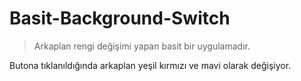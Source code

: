 # Basit-Background-Switch

>Arkaplan rengi değişimi yapan basit bir uygulamadır.

Butona tıklanıldığında arkaplan yeşil kırmızı ve mavi olarak değişiyor.
